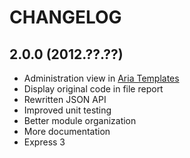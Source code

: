 # CHANGELOG

## 2.0.0 (2012.??.??)

* Administration view in [Aria Templates](https://github.com/ariatemplates/ariatemplates)
* Display original code in file report
* Rewritten JSON API
* Improved unit testing
* Better module organization
* More documentation
* Express 3